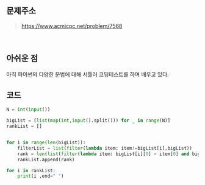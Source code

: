 ## 문제주소

> https://www.acmicpc.net/problem/7568

</br>

## 아쉬운 점

아직 파이썬의 다양한 문법에 대해 서툴러 코딩테스트를 하며 배우고 있다.

## 코드

```py
N = int(input())

bigList = [list(map(int,input().split())) for _ in range(N)]
rankList = []


for i in range(len(bigList)):
    filterList = list(filter(lambda item: item!=bigList[i],bigList))
    rank = len(list(filter(lambda item: bigList[i][0] < item[0] and bigList[i][1] < item[1], filterList)))+1
    rankList.append(rank)

for i in rankList:
    print(i ,end=" ")
```
